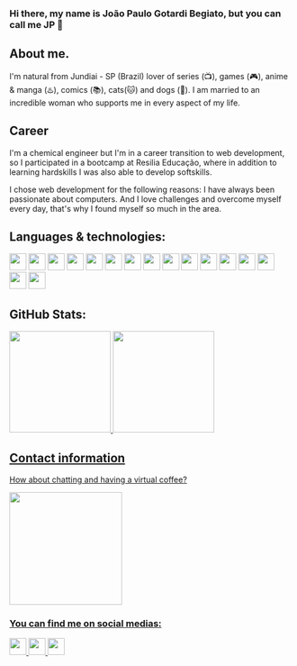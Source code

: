 ### Hi there, my name is João Paulo Gotardi Begiato, but you can call me JP 👋

## About me.

I'm natural from Jundiai - SP (Brazil) lover of series (:tv:), games (:video_game:), anime & manga (:hotsprings:), comics (:books:), cats(:cat:) and dogs (:dog:). I am married to an incredible woman who supports me in every aspect of my life.

## Career

I'm a chemical engineer but I'm in a career transition to web development, so I participated in a bootcamp at Resilia Educação, where in addition to learning hardskills I was also able to develop softskills.   

I chose web development for the following reasons: I have always been passionate about computers. And I love challenges and overcome myself every day, that's why I found myself so much in the area.

## Languages & technologies:

<div>
    <img width="30 px" src="https://cdn.jsdelivr.net/gh/devicons/devicon/icons/javascript/javascript-plain.svg" />
    <img width="30 px" src="https://cdn.jsdelivr.net/gh/devicons/devicon/icons/nodejs/nodejs-original.svg" />
    <img width="30 px" src="https://cdn.jsdelivr.net/gh/devicons/devicon/icons/html5/html5-original-wordmark.svg" />
    <img width="30 px" src="https://cdn.jsdelivr.net/gh/devicons/devicon/icons/css3/css3-original-wordmark.svg" />
    <img width="30 px" src="https://cdn.jsdelivr.net/gh/devicons/devicon/icons/mysql/mysql-original-wordmark.svg" />
    <img width="30 px" src="https://cdn.jsdelivr.net/gh/devicons/devicon/icons/sqlite/sqlite-original-wordmark.svg" />
    <img width="30 px" src="https://cdn.jsdelivr.net/gh/devicons/devicon/icons/jquery/jquery-original-wordmark.svg" />
    <img width="30 px" src="https://cdn.jsdelivr.net/gh/devicons/devicon/icons/bootstrap/bootstrap-original-wordmark.svg" />
    <img width="30 px" src="https://cdn.jsdelivr.net/gh/devicons/devicon/icons/git/git-original-wordmark.svg" />
    <img width="30 px" src="https://cdn.jsdelivr.net/gh/devicons/devicon/icons/github/github-original-wordmark.svg" />
    <img width="30 px" src="https://cdn.jsdelivr.net/gh/devicons/devicon/icons/heroku/heroku-original-wordmark.svg" />
    <img width="30 px" src="https://cdn.jsdelivr.net/gh/devicons/devicon/icons/jest/jest-plain.svg" />
    <img width="30 px" src="https://cdn.jsdelivr.net/gh/devicons/devicon/icons/npm/npm-original-wordmark.svg" />
    <img width="30 px" src="https://cdn.jsdelivr.net/gh/devicons/devicon/icons/python/python-original-wordmark.svg" />
    <img width="30 px" src="https://cdn.jsdelivr.net/gh/devicons/devicon/icons/react/react-original-wordmark.svg" />
    <img width="30 px" src="https://cdn.jsdelivr.net/gh/devicons/devicon/icons/vscode/vscode-original-wordmark.svg" />
</div>

## GitHub Stats:

<div>
  <a href="https://github.com/Joao-P-G-Begiato">
    <img height="180em" src="https://github-readme-stats.vercel.app/api/top-langs/?username=Joao-P-G-Begiato&layout=compact&langs_count=7&theme=dracula"/>
    <img height="180em" src="https://github-readme-stats.vercel.app/api?username=Joao-P-G-Begiato&show_icons=true&theme=dracula&include_all_commits=true&count_private=true"/>
</div>

## Contact information
  How about chatting and having a virtual coffee?   
  <div>
  <img width="200 px" src="https://user-images.githubusercontent.com/102306068/222963781-bff907e5-2d5c-4eb4-8764-1e52a9a9568d.png"> 
</div>
  
  ### You can find me on social medias:
  <a href="https://www.linkedin.com/in/joaopgbegiato">
    <img width="30 px" src="https://cdn.jsdelivr.net/gh/devicons/devicon/icons/linkedin/linkedin-original.svg" />
</a>
<a href="mailto:jpbegiato@hotmail.com">
    <img width="30 px" src="https://img.icons8.com/color/512/ms-outlook.png">
</a>
<a href="https://www.instagram.com/joaobegiato/">
    <img width="30 px" src="https://png.pngtree.com/png-vector/20221018/ourmid/pngtree-instagram-social-platform-icon-png-image_6315976.png">
</a>
  


<!--
**Joao-P-G-Begiato/Joao-P-G-Begiato** is a ✨ _special_ ✨ repository because its `README.md` (this file) appears on your GitHub profile.

Here are some ideas to get you started:

- 🔭 I’m currently working on ...
- 🌱 I’m currently learning ...
- 👯 I’m looking to collaborate on ...
- 🤔 I’m looking for help with ...
- 💬 Ask me about ...
- 📫 How to reach me: ...
- 😄 Pronouns: ...
- ⚡ Fun fact: ...
-->
